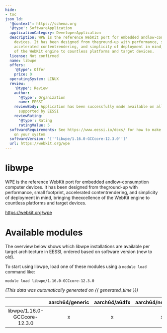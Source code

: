 ```yaml
---
hide:
- toc
json_ld:
  '@context': https://schema.org
  '@type': SoftwareApplication
  applicationCategory: DeveloperApplication
  description: WPE is the reference WebKit port for embedded andlow-consumption computer
    devices. It has been designed from theground-up with performance, small footprint,
    accelerated contentrendering, and simplicity of deployment in mind, bringing theexcellence
    of the WebKit engine to countless platforms and target devices.
  license: Not confirmed
  name: libwpe
  offers:
    '@type': Offer
    price: 0
  operatingSystem: LINUX
  review:
    '@type': Review
    author:
      '@type': Organization
      name: EESSI
    reviewBody: Application has been successfully made available on all architectures
      supported by EESSI
    reviewRating:
      '@type': Rating
      ratingValue: 5
  softwareRequirements: See https://www.eessi.io/docs/ for how to make EESSI available
    on your system
  softwareVersion: '[''libwpe/1.16.0-GCCcore-12.3.0'']'
  url: https://webkit.org/wpe
---
```


libwpe
======


WPE is the reference WebKit port for embedded andlow-consumption computer devices. It has been designed from theground-up with performance, small footprint, accelerated contentrendering, and simplicity of deployment in mind, bringing theexcellence of the WebKit engine to countless platforms and target devices.

https://webkit.org/wpe
# Available modules


The overview below shows which libwpe installations are available per target architecture in EESSI, ordered based on software version (new to old).

To start using libwpe, load one of these modules using a `module load` command like:

```shell
module load libwpe/1.16.0-GCCcore-12.3.0
```

*(This data was automatically generated on {{ generated_time }})*

| |aarch64/generic|aarch64/a64fx|aarch64/neoverse_n1|aarch64/neoverse_v1|aarch64/nvidia/grace|x86_64/generic|x86_64/amd/zen2|x86_64/amd/zen3|x86_64/amd/zen4|x86_64/intel/cascadelake|x86_64/intel/haswell|x86_64/intel/icelake|x86_64/intel/sapphirerapids|x86_64/intel/skylake_avx512|
| :---: | :---: | :---: | :---: | :---: | :---: | :---: | :---: | :---: | :---: | :---: | :---: | :---: | :---: | :---: |
|libwpe/1.16.0-GCCcore-12.3.0|x|x|x|x|x|x|x|x|x|x|x|x|x|x|
